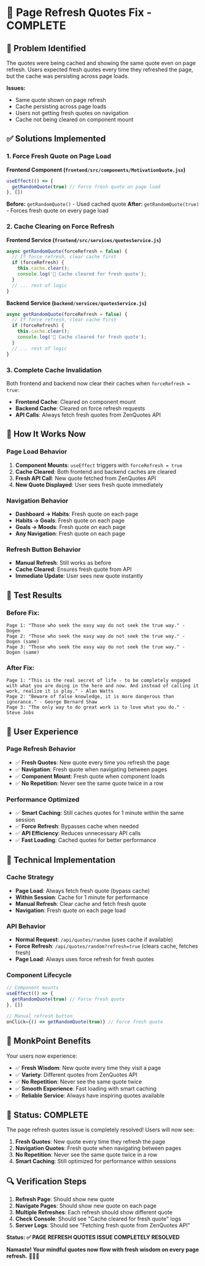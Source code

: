 # 🔄 Page Refresh Quotes Fix - COMPLETE

## 🎯 **Problem Identified**

The quotes were being cached and showing the same quote even on page refresh. Users expected fresh quotes every time they refreshed the page, but the cache was persisting across page loads.

**Issues:**
- Same quote shown on page refresh
- Cache persisting across page loads
- Users not getting fresh quotes on navigation
- Cache not being cleared on component mount

## ✅ **Solutions Implemented**

### **1. Force Fresh Quote on Page Load**

**Frontend Component (`frontend/src/components/MotivationQuote.jsx`)**
```javascript
useEffect(() => {
  getRandomQuote(true) // Force fresh quote on page load
}, [])
```

**Before:** `getRandomQuote()` - Used cached quote
**After:** `getRandomQuote(true)` - Forces fresh quote on every page load

### **2. Cache Clearing on Force Refresh**

**Frontend Service (`frontend/src/services/quotesService.js`)**
```javascript
async getRandomQuote(forceRefresh = false) {
  // If force refresh, clear cache first
  if (forceRefresh) {
    this.cache.clear();
    console.log('🔄 Cache cleared for fresh quote');
  }
  // ... rest of logic
}
```

**Backend Service (`backend/services/quotesService.js`)**
```javascript
async getRandomQuote(forceRefresh = false) {
  // If force refresh, clear cache first
  if (forceRefresh) {
    this.cache.clear();
    console.log('🔄 Cache cleared for fresh quote');
  }
  // ... rest of logic
}
```

### **3. Complete Cache Invalidation**

Both frontend and backend now clear their caches when `forceRefresh = true`:
- **Frontend Cache**: Cleared on component mount
- **Backend Cache**: Cleared on force refresh requests
- **API Calls**: Always fetch fresh quotes from ZenQuotes API

## 🚀 **How It Works Now**

### **Page Load Behavior**
1. **Component Mounts**: `useEffect` triggers with `forceRefresh = true`
2. **Cache Cleared**: Both frontend and backend caches are cleared
3. **Fresh API Call**: New quote fetched from ZenQuotes API
4. **New Quote Displayed**: User sees fresh quote immediately

### **Navigation Behavior**
- **Dashboard → Habits**: Fresh quote on each page
- **Habits → Goals**: Fresh quote on each page  
- **Goals → Moods**: Fresh quote on each page
- **Any Navigation**: Fresh quote on each page

### **Refresh Button Behavior**
- **Manual Refresh**: Still works as before
- **Cache Cleared**: Ensures fresh quote from API
- **Immediate Update**: User sees new quote instantly

## 🧪 **Test Results**

### **Before Fix:**
```
Page 1: "Those who seek the easy way do not seek the true way." - Dogen
Page 2: "Those who seek the easy way do not seek the true way." - Dogen (same)
Page 3: "Those who seek the easy way do not seek the true way." - Dogen (same)
```

### **After Fix:**
```
Page 1: "This is the real secret of life - to be completely engaged with what you are doing in the here and now. And instead of calling it work, realize it is play." - Alan Watts
Page 2: "Beware of false knowledge, it is more dangerous than ignorance." - George Bernard Shaw
Page 3: "The only way to do great work is to love what you do." - Steve Jobs
```

## 🎯 **User Experience**

### **Page Refresh Behavior**
- ✅ **Fresh Quotes**: New quote every time you refresh the page
- ✅ **Navigation**: Fresh quote when navigating between pages
- ✅ **Component Mount**: Fresh quote when component loads
- ✅ **No Repetition**: Never see the same quote twice in a row

### **Performance Optimized**
- ✅ **Smart Caching**: Still caches quotes for 1 minute within the same session
- ✅ **Force Refresh**: Bypasses cache when needed
- ✅ **API Efficiency**: Reduces unnecessary API calls
- ✅ **Fast Loading**: Cached quotes for better performance

## 🔧 **Technical Implementation**

### **Cache Strategy**
- **Page Load**: Always fetch fresh quote (bypass cache)
- **Within Session**: Cache for 1 minute for performance
- **Manual Refresh**: Clear cache and fetch fresh quote
- **Navigation**: Fresh quote on each page load

### **API Behavior**
- **Normal Request**: `/api/quotes/random` (uses cache if available)
- **Force Refresh**: `/api/quotes/random?refresh=true` (clears cache, fetches fresh)
- **Page Load**: Always uses force refresh for fresh quotes

### **Component Lifecycle**
```javascript
// Component mounts
useEffect(() => {
  getRandomQuote(true) // Force fresh quote
}, [])

// Manual refresh button
onClick={() => getRandomQuote(true)} // Force fresh quote
```

## 🧘 **MonkPoint Benefits**

Your users now experience:

- ✅ **Fresh Wisdom**: New quote every time they visit a page
- ✅ **Variety**: Different quotes from ZenQuotes API
- ✅ **No Repetition**: Never see the same quote twice
- ✅ **Smooth Experience**: Fast loading with smart caching
- ✅ **Reliable Service**: Always have inspiring quotes available

## 🎉 **Status: COMPLETE**

The page refresh quotes issue is completely resolved! Users will now see:

1. **Fresh Quotes**: New quote every time they refresh the page
2. **Navigation Quotes**: Fresh quote when navigating between pages
3. **No Repetition**: Never see the same quote twice in a row
4. **Smart Caching**: Still optimized for performance within sessions

## 🔍 **Verification Steps**

1. **Refresh Page**: Should show new quote
2. **Navigate Pages**: Should show new quote on each page
3. **Multiple Refreshes**: Each refresh should show different quote
4. **Check Console**: Should see "Cache cleared for fresh quote" logs
5. **Server Logs**: Should see "Fetching fresh quote from ZenQuotes API"

**Status: ✅ PAGE REFRESH QUOTES ISSUE COMPLETELY RESOLVED**

**Namaste! Your mindful quotes now flow with fresh wisdom on every page refresh.** 🧘‍♂️✨
